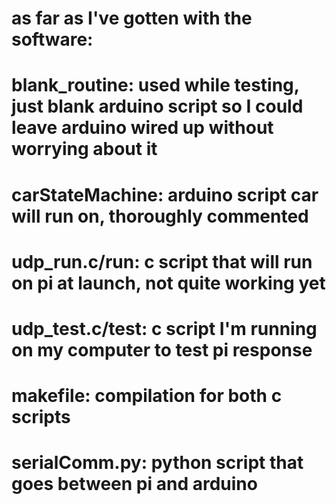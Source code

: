 # as far as I've gotten with the software:
#   blank_routine: used while testing, just blank arduino script so I could leave arduino wired up without worrying about it
#   carStateMachine: arduino script car will run on, thoroughly commented
#   udp_run.c/run: c script that will run on pi at launch, not quite working yet
#   udp_test.c/test: c script I'm running on my computer to test pi response
#   makefile: compilation for both c scripts
#   serialComm.py: python script that goes between pi and arduino
